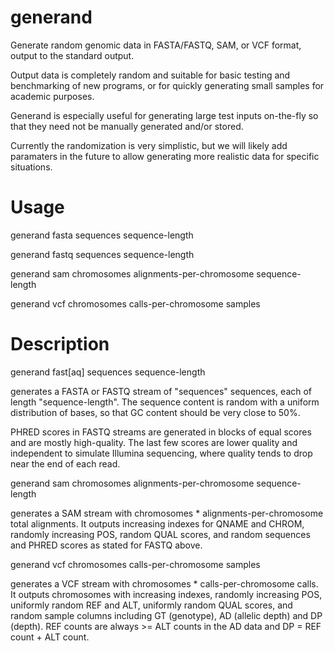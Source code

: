 # generand

Generate random genomic data in FASTA/FASTQ, SAM, or VCF format, output
to the standard output.

Output data is completely random and suitable for basic testing and
benchmarking of new programs, or for quickly generating small samples for
academic purposes.

Generand is especially useful for generating large test inputs on-the-fly
so that they need not be manually generated and/or stored.

Currently the randomization is very simplistic, but we will likely add
paramaters in the future to allow generating more realistic data for specific
situations.

# Usage

generand fasta sequences sequence-length

generand fastq sequences sequence-length

generand sam chromosomes alignments-per-chromosome sequence-length

generand vcf chromosomes calls-per-chromosome samples

# Description

generand fast[aq] sequences sequence-length

generates a FASTA or FASTQ stream of 
"sequences" sequences, each of length "sequence-length".  The sequence
content is random with a uniform distribution of bases, so that GC content
should be very close to 50%.

PHRED scores in FASTQ streams are generated in blocks of equal scores and
are mostly high-quality.  The last few scores are lower quality and
independent to simulate Illumina sequencing, where quality tends to drop
near the end of each read.

generand sam chromosomes alignments-per-chromosome sequence-length

generates a SAM stream with chromosomes * alignments-per-chromosome total
alignments.  It outputs increasing indexes for QNAME and CHROM, randomly
increasing POS, random QUAL scores, and random sequences and PHRED scores
as stated for FASTQ above.

generand vcf chromosomes calls-per-chromosome samples

generates a VCF stream with chromosomes * calls-per-chromosome calls.
It outputs chromosomes with increasing indexes, randomly increasing POS,
uniformly random REF and ALT, uniformly random QUAL scores, and random
sample columns including GT (genotype), AD (allelic depth) and DP (depth).
REF counts are always >= ALT counts in the AD data and DP = REF count + ALT
count.
